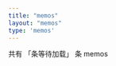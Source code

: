 ```yaml
---
title: "memos"
layout: "memos"
type: 'memos'
--- 
```

<meta name="referrer" content="no-referrer">
<section id="main" class="container">
    <div class="memo-nums">
        <p class="note note-info memo-nums-text">
            共有
            <span id="memonums">「条等待加载」</span>
            条 memos
        </p>
    </div>
    <div id="bber"></div>
    <script type="text/javascript">
        var bbMemos = {
            memos: "https://memo.wananaiko.com/",
            limit: "15",
            creatorId: "1",
            domId: "#bber"
        }
    </script>
</section>

<script type="text/javascript">
    window.ViewImage && ViewImage.init('.content img');
</script>
<script type="text/javascript" src="/memos/assets/js/view-image.min.js"></script>
<script type="text/javascript" src="/memos/assets/js/bibi.js"></script>
<script type="text/javascript" src="/memos/assets/js/marked.min.js"></script>
<script type="text/javascript" src="https://fastly.jsdelivr.net/gh/Tokinx/Lately/lately.min.js"></script>